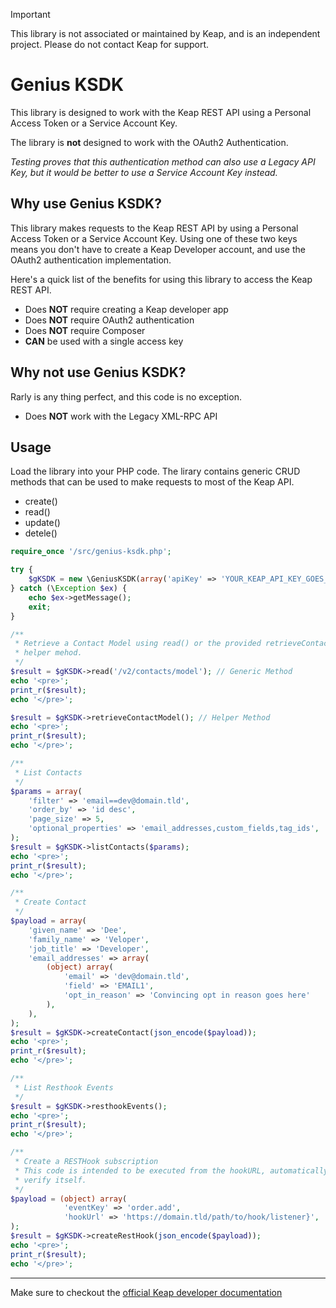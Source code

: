> [!IMPORTANT]
> This library is not associated or maintained by Keap, and is an independent 
> project. Please do not contact Keap for support.

# Genius KSDK
This library is designed to work with the Keap REST API using a Personal Access 
Token or a Service Account Key.

The library is **not** designed to work with the OAuth2 Authentication.

_Testing proves that this authentication method can also use a Legacy API Key,
but it would be better to use a Service Account Key instead._

## Why use Genius KSDK?
This library makes requests to the Keap REST API by using a Personal Access Token 
or a Service Account Key.  Using one of these two keys means you don't have to 
create a Keap Developer account, and use the OAuth2 authentication implementation.

Here's a quick list of the benefits for using this library to access the Keap
REST API.

- Does **NOT** require creating a Keap developer app
- Does **NOT** require OAuth2 authentication
- Does **NOT** require Composer
- **CAN** be used with a single access key

## Why not use Genius KSDK?
Rarly is any thing perfect, and this code is no exception.

- Does **NOT** work with the Legacy XML-RPC API

## Usage
Load the library into your PHP code.  The lirary contains generic CRUD methods
that can be used to make requests to most of the Keap API.
- create()
- read()
- update()
- detele()

```php
require_once '/src/genius-ksdk.php';

try {
    $gKSDK = new \GeniusKSDK(array('apiKey' => 'YOUR_KEAP_API_KEY_GOES_HERE'));
} catch (\Exception $ex) {
    echo $ex->getMessage();
    exit;
}

/**
 * Retrieve a Contact Model using read() or the provided retrieveContactModel() 
 * helper mehod.
 */
$result = $gKSDK->read('/v2/contacts/model'); // Generic Method
echo '<pre>';
print_r($result);
echo '</pre>';

$result = $gKSDK->retrieveContactModel(); // Helper Method
echo '<pre>';
print_r($result);
echo '</pre>';

/**
 * List Contacts
 */
$params = array(
    'filter' => 'email==dev@domain.tld',
    'order_by' => 'id desc',
    'page_size' => 5,
    'optional_properties' => 'email_addresses,custom_fields,tag_ids',
);
$result = $gKSDK->listContacts($params);
echo '<pre>';
print_r($result);
echo '</pre>';

/**
 * Create Contact
 */
$payload = array(
    'given_name' => 'Dee',
    'family_name' => 'Veloper',
    'job_title' => 'Developer',
    'email_addresses' => array(
        (object) array(
            'email' => 'dev@domain.tld',
            'field' => 'EMAIL1',
            'opt_in_reason' => 'Convincing opt in reason goes here'
        ),
    ),
);
$result = $gKSDK->createContact(json_encode($payload));
echo '<pre>';
print_r($result);
echo '</pre>';

/**
 * List Resthook Events
 */
$result = $gKSDK->resthookEvents();
echo '<pre>';
print_r($result);
echo '</pre>';

/**
 * Create a RESTHook subscription
 * This code is intended to be executed from the hookURL, automatically 
 * verify itself.
 */
$payload = (object) array(
            'eventKey' => 'order.add',
            'hookUrl' => 'https://domain.tld/path/to/hook/listener}',
);
$result = $gKSDK->createRestHook(json_encode($payload));
echo '<pre>';
print_r($result);
echo '</pre>';
```

---
Make sure to checkout the [official Keap developer documentation](https://developer.infusionsoft.com/developer-guide/)
